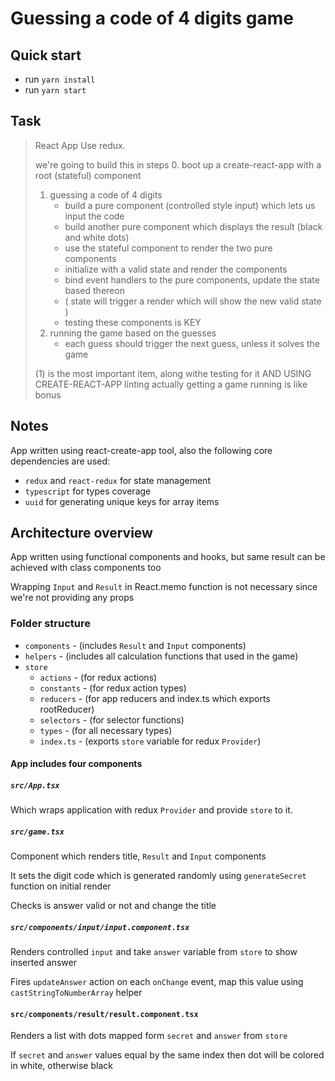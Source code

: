 # Guessing a code of 4 digits game

## Quick start

- run `yarn install`
- run `yarn start`

## Task

> React App
> Use redux.
>
> we're going to build this in steps 0. boot up a create-react-app with a root (stateful) component
>
> 1. guessing a code of 4 digits
>    - build a pure component (controlled style input) which lets us input the code
>    - build another pure component which displays the result (black and white dots)
>    - use the stateful component to render the two pure components
>    * initialize with a valid state and render the components
>    * bind event handlers to the pure components, update the state based thereon
>    * ( state will trigger a render which will show the new valid state )
>    - testing these components is KEY
> 2. running the game based on the guesses
>    - each guess should trigger the next guess, unless it solves the game
>
> (1) is the most important item, along withe testing for it AND USING CREATE-REACT-APP linting actually getting a game running is like bonus

## Notes

App written using react-create-app tool, also the following core dependencies are used:

- `redux` and `react-redux` for state management
- `typescript` for types coverage
- `uuid` for generating unique keys for array items

## Architecture overview

App written using functional components and hooks, but same result can be achieved with class components too

Wrapping `Input` and `Result` in React.memo function is not necessary since we're not providing any props

### Folder structure

- `components` - (includes `Result` and `Input` components)
- `helpers` - (includes all calculation functions that used in the game)
- `store`
  - `actions` - (for redux actions)
  - `constants` - (for redux action types)
  - `reducers` - (for app reducers and index.ts which exports rootReducer)
  - `selectors` - (for selector functions)
  - `types` - (for all necessary types)
  - `index.ts` - (exports `store` variable for redux `Provider`)

#### App includes four components

##### `src/App.tsx`

Which wraps application with redux `Provider` and provide `store` to it.

##### `src/game.tsx`

Component which renders title, `Result` and `Input` components

It sets the digit code which is generated randomly using `generateSecret` function on initial render

Checks is answer valid or not and change the title

##### `src/components/input/input.component.tsx`

Renders controlled `input` and take `answer` variable from `store` to show inserted answer

Fires `updateAnswer` action on each `onChange` event, map this value using `castStringToNumberArray` helper

#### `src/components/result/result.component.tsx`

Renders a list with dots mapped form `secret` and `answer` from `store`

If `secret` and `answer` values equal by the same index then dot will be colored in white, otherwise black
